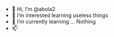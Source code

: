- 👋 Hi, I’m @abola2
- 👀 I’m interested learning useless things
- 🌱 I’m currently learning ... Nothing
- 📫 

<!---
abola2/abola2 is a ✨ special ✨ repository because its `README.md` (this file) appears on your GitHub profile.
You can click the Preview link to take a look at your changes.
--->
